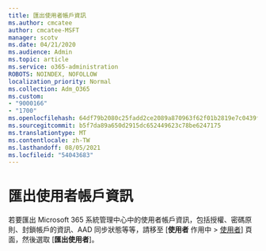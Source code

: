 ```yaml
---
title: 匯出使用者帳戶資訊
ms.author: cmcatee
author: cmcatee-MSFT
manager: scotv
ms.date: 04/21/2020
ms.audience: Admin
ms.topic: article
ms.service: o365-administration
ROBOTS: NOINDEX, NOFOLLOW
localization_priority: Normal
ms.collection: Adm_O365
ms.custom:
- "9000166"
- "1700"
ms.openlocfilehash: 64df79b2080c25fadd2ce2089a870963f62f01b2819e7c0439fe6d378fa7d048
ms.sourcegitcommit: b5f7da89a650d2915dc652449623c78be6247175
ms.translationtype: MT
ms.contentlocale: zh-TW
ms.lasthandoff: 08/05/2021
ms.locfileid: "54043683"
---
```

# <a name="export-user-account-information"></a>匯出使用者帳戶資訊

若要匯出 Microsoft 365 系統管理中心中的使用者帳戶資訊，包括授權、密碼原則、封鎖帳戶的資訊、AAD 同步狀態等等，請移至 [**使用者** 作用中  >  [使用者](https://go.microsoft.com/fwlink/p/?linkid=834822)] 頁面，然後選取 [**匯出使用者**]。